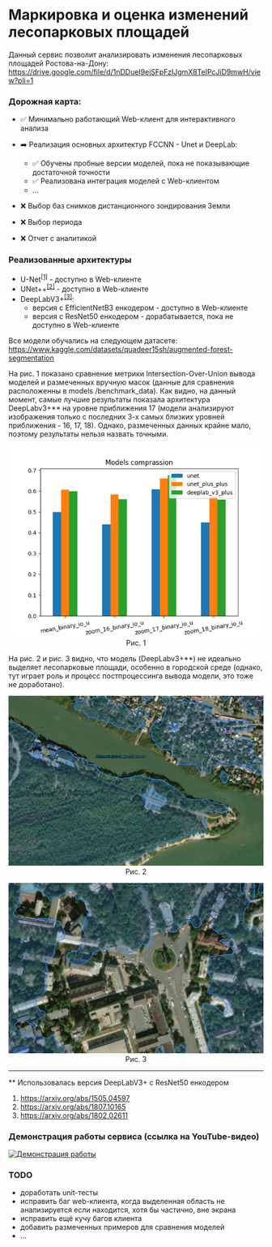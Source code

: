 # Маркировка и оценка изменений лесопарковых площадей

Данный сервис позволит анализировать изменения лесопарковых площадей Ростова-на-Дону:
https://drive.google.com/file/d/1nDDueI9eiSFpFzIJgmX8TeIPcJiD9mwH/view?pli=1


### Дорожная карта:

  - :white_check_mark: Минимально работающий Web-клиент для интерактивного анализа

  - :arrow_right: Реализация основных архитектур FCCNN - Unet и DeepLab:
      - :white_check_mark: Обучены пробные версии моделей, пока не показывающие достаточной точности
      - :white_check_mark: Реализована интеграция моделей с Web-клиентом
      - ...
  
  - :x: Выбор баз снимков дистанционного зондирования Земли
  
  - :x: Выбор периода
  
  - :x: Отчет с аналитикой

### Реализованные архитектуры
- U-Net<sup>[[1]](https://arxiv.org/abs/1505.04597)</sup> - доступно в Web-клиенте
- UNet++<sup>[[2]](https://arxiv.org/abs/1807.10165)</sup> - доступно в Web-клиенте
- DeepLabV3+<sup>[[3]](https://arxiv.org/abs/1802.02611)</sup>:
  - версия с EfficientNetB3 енкодером - доступно в Web-клиенте
  - версия с ResNet50 енкодером - дорабатывается, пока не доступно в Web-клиенте

Все модели обучались на следующем датасете: https://www.kaggle.com/datasets/quadeer15sh/augmented-forest-segmentation
 
На рис. 1 показано сравнение метрики Intersection-Over-Union вывода моделей и размеченных вручную масок (данные для сравнения расположенны в models
/benchmark_data). Как видно, на данный момент, самые лучшие результаты показала архитектура DeepLabv3+** на уровне приближения 17 (модели анализируют изображения только с последних 3-х самых близких уровней приближения - 16, 17, 18). Однако, размеченных данных крайне мало, поэтому результаты нельзя назвать точными.

<p align="center"><img src="https://github.com/mikhail-moro/res/blob/main/models_comprassion.png"><br>Рис. 1</p>

На рис. 2 и рис. 3 видно, что модель (DeepLabv3+**) не идеально выделяет лесопарковые площади, особенно в городской среде (однако, тут играет роль и процесс постпроцессинга вывода модели, это тоже не доработано).

<p align="center"><img src="https://github.com/mikhail-moro/res/blob/main/sample_1.png"><br>Рис. 2</p>
<p align="center"><img src="https://github.com/mikhail-moro/res/blob/main/sample_2.png"><br>Рис. 3</p>

-----
** Использовалась версия DeepLabV3+ с ResNet50 енкодером
 
1. https://arxiv.org/abs/1505.04597
2. https://arxiv.org/abs/1807.10165
3. https://arxiv.org/abs/1802.02611

### Демонстрация работы сервиса (ссылка на YouTube-видео)
[![Демонстрация работы](https://img.youtube.com/vi/okUjgAhp0fM/maxresdefault.jpg)](https://www.youtube.com/watch?v=okUjgAhp0fM)

### TODO
  - доработать unit-тесты
  - исправить баг web-клиента, когда выделенная область не анализируется если находится, хотя бы частично, вне экрана
  - исправить ещё кучу багов клиента
  - добавить размеченных примеров для сравнения моделей
  - ...
